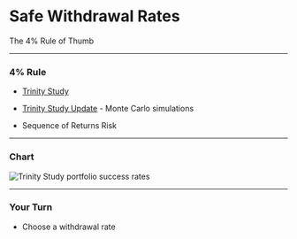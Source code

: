 # Safe Withdrawal Rates

The 4% Rule of Thumb

---

### 4% Rule

- [Trinity Study](https://www.aaii.com/files/pdf/6794_retirement-savings-choosing-a-withdrawal-rate-that-is-sustainable.pdf)

- [Trinity Study Update](https://www.bogleheads.org/wiki/Trinity_study_update) - Monte Carlo simulations

- Sequence of Returns Risk

---

### Chart

![Trinity Study portfolio success rates](https://www.bogleheads.org/w/images/d/df/TrinityTable3.jpg)

---

### Your Turn

- Choose a withdrawal rate
